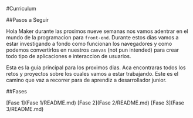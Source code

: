 #Curriculum

##Pasos a Seguir

Hola Maker durante las proximos nueve semanas nos vamos adentrar en el mundo de la programacion para `front-end`. Durante estos dias vamos a estar investigando a fondo como funcionan los navegadores y como podemos convertirlos en nuestros `canvas` (not pun intended) para crear todo tipo de aplicaciones e interaccion de usuarios.

Esta es la guia principal para los proximos dias. Aca encontraras todos los retos y proyectos sobre los cuales vamos a estar trabajando. Este es el camino que vaz a recorrer para de aprendiz a desarrollador junior.


##Fases


[Fase 1](Fase 1/README.md)
[Fase 2](Fase 2/README.md)
[Fase 3](Fase 3/README.md)

